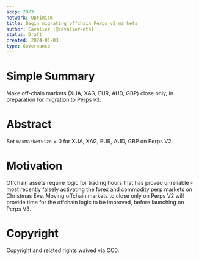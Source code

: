 ```yaml
---
sccp: 2073
network: Optimism
title: Begin migrating offchain Perps v2 markets
author: Cavalier (@cavalier-eth)
status: Draft
created: 2024-01-03
type: Governance
---
```


# Simple Summary
Make off-chain markets (XUA, XAG, EUR, AUD, GBP) close only, in preparation for migration to Perps v3.

# Abstract
Set `maxMarketSize` = 0 for XUA, XAG, EUR, AUD, GBP on Perps V2.

# Motivation
Offchain assets require logic for trading hours that has proved unreliable - most recently falsely activating the forex and commodity perp markets on Christmas Eve. Moving offchain markets to close only on Perps V2 will provide time for the offchain logic to be improved, before launching on Perps V3. 

# Copyright

Copyright and related rights waived via [CC0](https://creativecommons.org/publicdomain/zero/1.0/).


